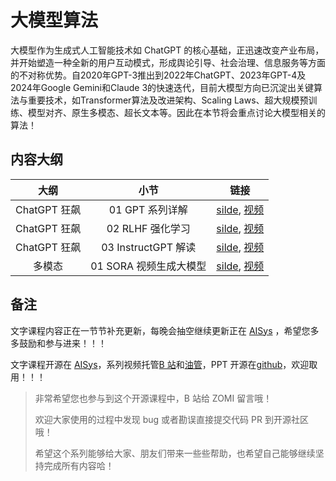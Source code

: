 <!--Copyright © ZOMI 适用于[License](https://github.com/chenzomi12/AIFoundation)版权许可-->

# 大模型算法

大模型作为生成式人工智能技术如 ChatGPT 的核心基础，正迅速改变产业布局，并开始塑造一种全新的用户互动模式，形成舆论引导、社会治理、信息服务等方面的不对称优势。自2020年GPT-3推出到2022年ChatGPT、2023年GPT-4及2024年Google Gemini和Claude 3的快速迭代，目前大模型方向已沉淀出关键算法与重要技术，如Transformer算法及改进架构、Scaling Laws、超大规模预训练、模型对齐、原生多模态、超长文本等。因此在本节将会重点讨论大模型相关的算法！

## 内容大纲

| 大纲 | 小节 | 链接|
|:--:|:--:|:--:|
| ChatGPT 狂飙 | 01 GPT 系列详解   | [silde](./01ChatGPT01.pdf), [视频](https://www.bilibili.com/video/BV1kv4y1s7V7/) |
| ChatGPT 狂飙 | 02 RLHF 强化学习   | [silde](./01ChatGPT02.pdf), [视频](https://www.bilibili.com/video/BV1w8411M7YB/) |
| ChatGPT 狂飙 | 03 InstructGPT 解读  | [silde](./01ChatGPT03.pdf), [视频](https://www.bilibili.com/video/BV1e24y1s7k8/) |
| 多模态 | 01 SORA 视频生成大模型 | [silde](./02SORA.pdf), [视频](https://www.bilibili.com/video/BV1dH4y1p7zt/) |

## 备注

文字课程内容正在一节节补充更新，每晚会抽空继续更新正在 [AISys](https://chenzomi12.github.io/) ，希望您多多鼓励和参与进来！！！

文字课程开源在 [AISys](https://chenzomi12.github.io/)，系列视频托管[B 站](https://space.bilibili.com/517221395)和[油管](https://www.youtube.com/@ZOMI666/videos)，PPT 开源在[github](https://github.com/chenzomi12/AIFoundation)，欢迎取用！！！

> 非常希望您也参与到这个开源课程中，B 站给 ZOMI 留言哦！
>
> 欢迎大家使用的过程中发现 bug 或者勘误直接提交代码 PR 到开源社区哦！
>
> 希望这个系列能够给大家、朋友们带来一些些帮助，也希望自己能够继续坚持完成所有内容哈！
